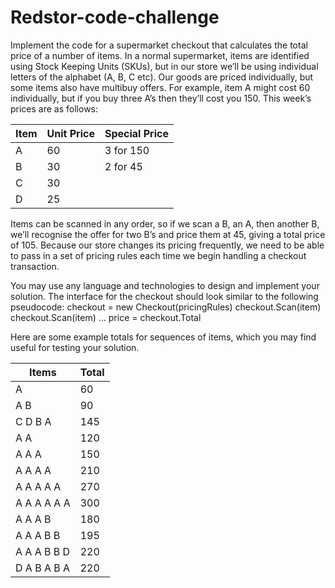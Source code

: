 # Redstor-code-challenge


Implement the code for a supermarket checkout that calculates the total price of a number of 
items. In a normal supermarket, items are identified using Stock Keeping Units (SKUs), but 
in our store we’ll be using individual letters of the alphabet (A, B, C etc). Our goods are 
priced individually, but some items also have multibuy offers. For example, item A might cost 
60 individually, but if you buy three A’s then they’ll cost you 150. This week’s prices are as 
follows: 
 
Item | Unit Price | Special Price 
-----|------------|-----------------
A    |  60        | 3 for 150 
B    |  30        | 2 for 45 
C    |  30  
D    |  25  
 
Items can be scanned in any order, so if we scan a B, an A, then another B, we’ll recognise 
the offer for two B’s and price them at 45, giving a total price of 105. Because our store 
changes its pricing frequently, we need to be able to pass in a set of pricing rules each time 
we begin handling a checkout transaction. 
 
You may use any language and technologies to design and implement your solution. The 
interface for the checkout should look similar to the following pseudocode: 
 checkout = new Checkout(pricingRules) checkout.Scan(item) checkout.Scan(item) ... price = checkout.Total 
 
Here are some example totals for sequences of items, which you may find useful for testing 
your solution. 

Items          |     Total 
---------------|---------------
A              |  60 
A B            |  90 
C D B A        |  145 
A A            |  120  
A A A          |  150 
A A A A        |  210 
A A A A A      |  270 
A A A A A A    |  300 
A A A B        |  180 
A A A B B      |  195 
A A A B B D    |  220 
D A B A B A    |  220


